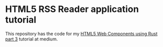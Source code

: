 # HTML5 RSS Reader application tutorial
This repository has the code for my [HTML5 Web Components using Rust part 3]() tutorial at medium. 
